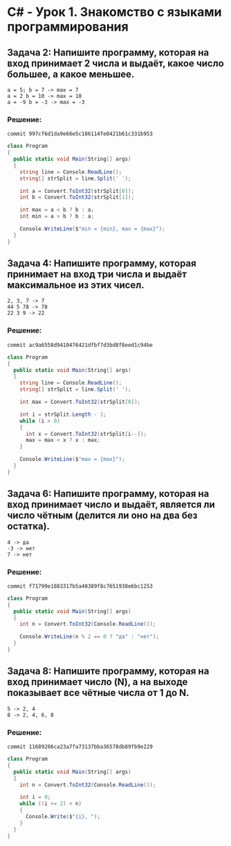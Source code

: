 # C# - Урок 1. Знакомство с языками программирования

## Задача 2: Напишите программу, которая на вход принимает 2 числа и выдаёт, какое число большее, а какое меньшее.

```
a = 5; b = 7 -> max = 7
a = 2 b = 10 -> max = 10
a = -9 b = -3 -> max = -3
```

### Решение:

```
commit 997cf6d1da9e66e5c186114fe0421b61c331b953
```

```c#
class Program
{
  public static void Main(String[] args)
  {
    string line = Console.ReadLine();
    string[] strSplit = line.Split(' ');

    int a = Convert.ToInt32(strSplit[0]);
    int b = Convert.ToInt32(strSplit[1]);

    int max = a < b ? b : a;
    int min = a > b ? b : a;

    Console.WriteLine($"min = {min}, max = {max}");
  }
}
```

## Задача 4: Напишите программу, которая принимает на вход три числа и выдаёт максимальное из этих чисел.

```
2, 3, 7 -> 7
44 5 78 -> 78
22 3 9 -> 22
```
### Решение:

```
commit ac9a6558d9410476421dfbf7d3bd8f8eed1c94be
```

```c#
class Program
{
  public static void Main(String[] args)
  {
    string line = Console.ReadLine();
    string[] strSplit = line.Split(' ');

    int max = Convert.ToInt32(strSplit[0]);

    int i = strSplit.Length - 1;
    while (i > 0)
    {
      int x = Convert.ToInt32(strSplit[i--]);
      max = max < x ? x : max;
    }

    Console.WriteLine($"max = {max}");
  }
}
```

## Задача 6: Напишите программу, которая на вход принимает число и выдаёт, является ли число чётным (делится ли оно на два без остатка).

```
4 -> да
-3 -> нет
7 -> нет
```

### Решение:

```
commit f71799e1883317b5a40389f8c7651938e6bc1253
```

```c#
class Program
{
  public static void Main(String[] args)
  {
    int n = Convert.ToInt32(Console.ReadLine());

    Console.WriteLine(n % 2 == 0 ? "да" : "нет");
  }
}
```

## Задача 8: Напишите программу, которая на вход принимает число (N), а на выходе показывает все чётные числа от 1 до N.
```
5 -> 2, 4
8 -> 2, 4, 6, 8
```
### Решение:

```
commit 11689286ca23a7fa73137bba36578db89fb9e229 
```

```c#
class Program
{
  public static void Main(String[] args)
  {
    int n = Convert.ToInt32(Console.ReadLine());

    int i = 0;
    while ((i += 2) < n)
    {
      Console.Write($"{i}, ");
    }
  }
}
```
